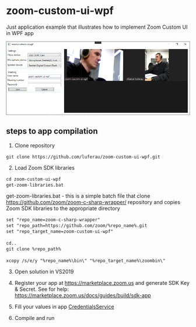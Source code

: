 # zoom-custom-ui-wpf
Just application example that illustrates how to implement Zoom Custom UI in WPF app

![alt text](/img/zoom-custom-ui-wpf.png)

## steps to app compilation
1. Clone repository

```
git clone https://github.com/luferau/zoom-custom-ui-wpf.git
```

2. Load Zoom SDK libraries 

```
cd zoom-custom-ui-wpf
get-zoom-libraries.bat
```

get-zoom-libraries.bat - this is a simple batch file that clone https://github.com/zoom/zoom-c-sharp-wrapper/ repository and 
copies Zoom SDK libraries to the appropriate directory

```
set "repo_name=zoom-c-sharp-wrapper"
set "repo_path=https://github.com/zoom/%repo_name%.git
set "repo_target_name=zoom-custom-ui-wpf"

cd..
git clone %repo_path%

xcopy /s/e/y "%repo_name%\bin\" "%repo_target_name%\zoombin\"
```

3. Open solution in VS2019

4. Register your app at https://marketplace.zoom.us and generate SDK Key & Secret.
See for help: https://marketplace.zoom.us/docs/guides/build/sdk-app

5. Fill your values in app [CredentialsService](/Services/Credentials/CredentialsService.cs)
 
6. Compile and run
